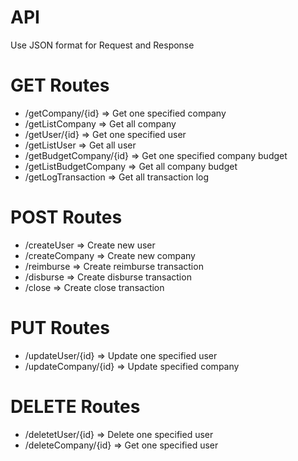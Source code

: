 # API

Use JSON format for Request and Response

# GET Routes
* /getCompany/{id}		=> Get one specified company
* /getListCompany		=> Get all company
* /getUser/{id}			=> Get one specified user
* /getListUser			=> Get all user
* /getBudgetCompany/{id}	=> Get one specified company budget
* /getListBudgetCompany		=> Get all company budget
* /getLogTransaction		=> Get all transaction log

# POST Routes
* /createUser			=> Create new user
* /createCompany		=> Create new company
* /reimburse			=> Create reimburse transaction
* /disburse			=> Create disburse transaction
* /close			=> Create close transaction

# PUT Routes
* /updateUser/{id}		=> Update one specified user
* /updateCompany/{id}		=> Update specified company

# DELETE Routes
* /deletetUser/{id}		=> Delete one specified user
* /deleteCompany/{id}			=> Get one specified user
